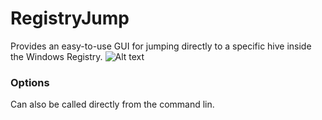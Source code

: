 # RegistryJump
Provides an easy-to-use GUI for jumping directly to a specific hive inside the Windows Registry.
![Alt text](image1.jpg?raw=true "Optional Title")
### Options
Can also be called directly from the command lin.